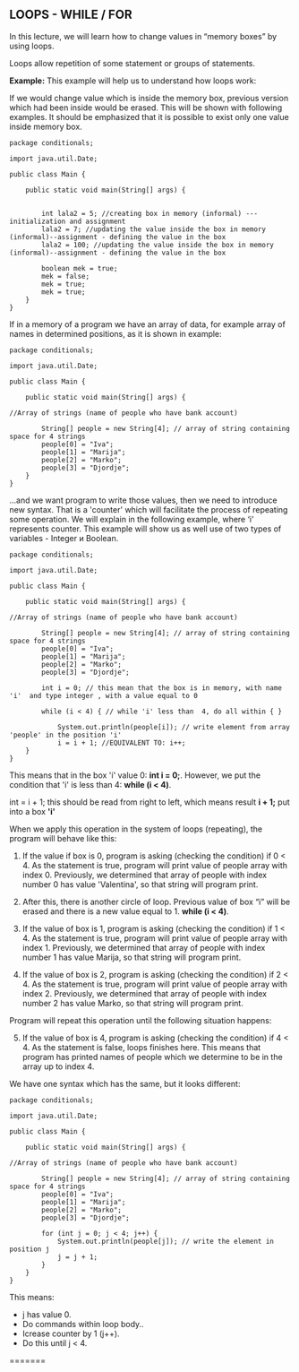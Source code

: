 ## LOOPS - WHILE / FOR



In this lecture, we will learn how to change values in “memory boxes” by using loops.

Loops allow repetition of some statement or groups of statements. 

**Example:** This example will help us to understand how loops work: 

If we would change value which is inside the memory box, previous version which had been inside would be erased. This will be shown with following examples. It should be emphasized that it is possible to exist only one value inside memory box. 


```
package conditionals;

import java.util.Date;

public class Main {

	public static void main(String[] args) {
		
		
		int lala2 = 5; //creating box in memory (informal) ---initialization and assignment
		lala2 = 7; //updating the value inside the box in memory (informal)--assignment - defining the value in the box
		lala2 = 100; //updating the value inside the box in memory (informal)--assignment - defining the value in the box		
		
		boolean mek = true;
		mek = false;
		mek = true;
		mek = true;
	}
}
```


If in a memory of a program we have an array of data, for example array of names in determined positions, as it is shown in example:


```
package conditionals;

import java.util.Date;

public class Main {

	public static void main(String[] args) {

//Array of strings (name of people who have bank account)
				
		String[] people = new String[4]; // array of string containing space for 4 strings
		people[0] = "Iva";
		people[1] = "Marija";
		people[2] = "Marko";
		people[3] = "Djordje";
	}
}
```

...and we want program to write those values, then we need to introduce new syntax. That is a 'counter' which will facilitate the process of repeating some operation.  We will explain in the following example, where ‘i’ represents counter. This example will show us as well use of two types of variables -  Integer и Boolean.



```
package conditionals;

import java.util.Date;

public class Main {

	public static void main(String[] args) {

//Array of strings (name of people who have bank account)
				
		String[] people = new String[4]; // array of string containing space for 4 strings
		people[0] = "Iva";
		people[1] = "Marija";
		people[2] = "Marko";
		people[3] = "Djordje";

		int i = 0; // this mean that the box is in memory, with name 'i'  and type integer , with a value equal to 0 
		
		while (i < 4) { // while 'i' less than  4, do all within { }
			
			System.out.println(people[i]); // write element from array 'people' in the position 'i'			
			i = i + 1; //EQUIVALENT TO: i++;
	}
}
```


This means that in the box 'i' value 0: **int i = 0;**. However, we put the condition that 'i' is less than  4: **while (i < 4)**. 

int = i + 1; this should be read from right to left, which means  result   **i + 1;** put into a box **'i'**


When we apply this operation in the system of loops (repeating), the program will behave like this:

1. If the value if box is 0, program is asking (checking the condition) if 0 < 4. As the statement is true, program will print value of people array with index 0. Previously, we determined that array of people with index number 0 has value 'Valentina', so that string will program print.

2. After this, there is another circle of loop. Previous value of box “i” will be erased and there is a new value equal to 1. **while (i < 4)**.

3. If the value of box is 1, program is asking (checking the condition) if 1 < 4. As the statement is true, program will print value of people array with index 1. Previously, we determined that array of people with index number 1 has value Marija, so that string will program print.

4. If the value of box is 2, program is asking (checking the condition) if 2 < 4. As the statement is true, program will print value of people array with index 2. Previously, we determined that array of people with index number 2 has value Marko, so that string will program print.

Program will repeat this operation until the following situation happens: 

5. If the value of box is 4, program is asking (checking the condition) if 4 < 4. As the statement is false, loops finishes here.
This means that program has printed names of people which we determine to be in the array up to index 4. 



We have one syntax which has the same, but it looks different: 


```
package conditionals;

import java.util.Date;

public class Main {

	public static void main(String[] args) {

//Array of strings (name of people who have bank account)
				
		String[] people = new String[4]; // array of string containing space for 4 strings
		people[0] = "Iva";
		people[1] = "Marija";
		people[2] = "Marko";
		people[3] = "Djordje";

		for (int j = 0; j < 4; j++) {
			System.out.println(people[j]); // write the element in position ј 
			j = j + 1;
		}
	}
}
```


This means:
- ј has value 0.
- Do commands within loop body..
- Icrease counter by 1 (ј++). 
- Do this until j < 4.
				
=======
